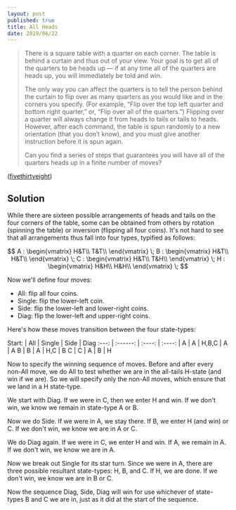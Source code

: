 ```yaml
---
layout: post
published: true
title: All Heads
date: 2019/06/22
---
```


>There is a square table with a quarter on each corner. The table is behind a curtain and thus out of your view. Your goal is to get all of the quarters to be heads up — if at any time all of the quarters are heads up, you will immediately be told and win.
>
>The only way you can affect the quarters is to tell the person behind the curtain to flip over as many quarters as you would like and in the corners you specify. (For example, “Flip over the top left quarter and bottom right quarter,” or, “Flip over all of the quarters.”) Flipping over a quarter will always change it from heads to tails or tails to heads. However, after each command, the table is spun randomly to a new orientation (that you don’t know), and you must give another instruction before it is spun again.
>
>Can you find a series of steps that guarantees you will have all of the quarters heads up in a finite number of moves?

<!--more-->

([fivethirtyeight](https://fivethirtyeight.com/features/i-would-walk-500-miles-and-i-would-riddle-500-more/))


## Solution

While there are sixteen possible arrangements of heads and tails on the four corners of the table, some can be obtained from others by rotation (spinning the table) or inversion (flipping all four coins).  It's not hard to see that all arrangements thus fall into four types, typified as follows:

$$ A : \begin{vmatrix}
H&T\\
T&T\\
\end{vmatrix} 
\;
B : \begin{vmatrix}
H&T\\
H&T\\
\end{vmatrix} 
\;
C : \begin{vmatrix}
H&T\\
T&H\\
\end{vmatrix} 
\;
H : \begin{vmatrix}
H&H\\
H&H\\
\end{vmatrix} 
\;
$$

Now we'll define four moves:
 - All: flip all four coins.
 - Single: flip the lower-left coin.
 - Side: flip the lower-left and lower-right coins.
 - Diag: flip the lower-left and upper-right coins.

Here's how these moves transition between the four state-types:


 Start: | All | Single | Side | Diag
 :---: | :------: | :----: | :----: |
 A | A | H,B,C | A | A 
 B | B | A | H,C | B 
 C | C | A | B | H 

Now to specify the winning sequence of moves. Before and after every non-All move, we do All to test whether we are in the all-tails H-state (and win if we are). So we will specify only the non-All moves, which ensure that we land in a H state-type.

We start with Diag. If we were in C, then we enter H and win. If we don't win, we know we remain in state-type A or B.

Now we do Side. If we were in A, we stay there. If B, we enter H (and win) or C. If we don't win, we know we are in A or C.

We do Diag again.  If we were in C, we enter H and win.  If A, we remain in A. If we don't win, we know we are in A.

Now we break out Single for its star turn. Since we were in A, there are three possible resultant state-types: H, B, and C.  If H, we are done.  If we don't win, we know we are in B or C.

Now the sequence Diag, Side, Diag will win for use whichever of state-types B and C we are in, just as it did at the start of the sequence.

<br>
